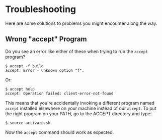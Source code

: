 Troubleshooting
===============

Here are some solutions to problems you might encounter along the way.


## Wrong "accept" Program

Do you see an error like either of these when trying to run the `accept`
program?

    $ accept -f build
    accept: Error - unknown option "f".

Or:

    $ accept help
    accept: Operation failed: client-error-not-found

This means that you're accidentally invoking a different program named `accept` installed elsewhere on your machine instead of our `accept`. To put the right program on your PATH, go to the ACCEPT directory and type:

    $ source activate.sh

Now the `accept` command should work as expected.
